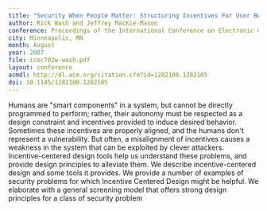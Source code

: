 ```yaml
---
title: "Security When People Matter: Structuring Incentives For User Behavior"
author: Rick Wash and Jeffrey MacKie-Mason
conference: Proceedings of the International Conference on Electronic Commerce (ICEC)
city: Minneapolis, MN
month: August
year: 2007
file: icec702w-wash.pdf
layout: conference
acmdl: http://dl.acm.org/citation.cfm?id=1282100.1282105
doi: 10.1145/1282100.1282105
---
```



Humans are "smart components" in a system, but cannot be directly programmed to perform; rather, their autonomy must be
respected as a design constraint and incentives provided to induce desired behavior. Sometimes these incentives are
properly aligned, and the humans don't represent a vulnerability. But often, a misalignment of incentives causes a
weakness in the system that can be exploited by clever attackers. Incentive-centered design tools help us understand
these problems, and provide design principles to alleviate them. We describe incentive-centered design and some tools it
provides. We provide a number of examples of security problems for which Incentive Centered Design might be helpful. We
elaborate with a general screening model that offers strong design principles for a class of security problem
